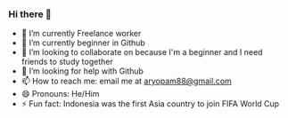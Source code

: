### Hi there 👋
<!--

**Pambudi08/Pambudi08** is a ✨ _special_ ✨ repository because its `README.md` (this file) appears on your GitHub profile.

Here are some ideas to get you started:

- 🔭 I’m currently Freelance worker
- 🌱 I’m currently beginner in Github
- 👯 I’m looking to collaborate on because I'm a beginner and I need friends to study together
- 🤔 I’m looking for help with Github
- 📫 How to reach me: email me at aryopam88@gmail.com
- 😄 Pronouns: He/Him
- ⚡ Fun fact: Indonesia was the first Asia country to join FIFA World Cup
-->
- 🔭 I’m currently Freelance worker
- 🌱 I’m currently beginner in Github
- 👯 I’m looking to collaborate on because I'm a beginner and I need friends to study together
- 🤔 I’m looking for help with Github
- 📫 How to reach me: email me at aryopam88@gmail.com
- 😄 Pronouns: He/Him
- ⚡ Fun fact: Indonesia was the first Asia country to join FIFA World Cup
